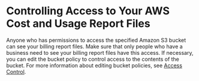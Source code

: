 # Controlling Access to Your AWS Cost and Usage Report Files<a name="billing-reports-gettingstarted-access"></a>

Anyone who has permissions to access the specified Amazon S3 bucket can see your billing report files\. Make sure that only people who have a business need to see your billing report files have this access\. If necessary, you can edit the bucket policy to control access to the contents of the bucket\. For more information about editing bucket policies, see [Access Control](http://docs.aws.amazon.com/AmazonS3/latest/dev/UsingAuthAccess.html)\.